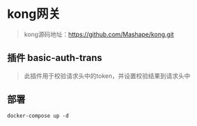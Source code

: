 # kong网关
> kong源码地址：https://github.com/Mashape/kong.git
## 插件 basic-auth-trans
> 此插件用于校验请求头中的token，并设置校验结果到请求头中

## 部署
```shell
docker-compose up -d
```